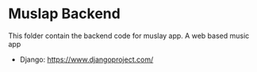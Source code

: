 # Muslap Backend 
This folder contain the backend code for muslay app. A web based music app

- Django: https://www.djangoproject.com/